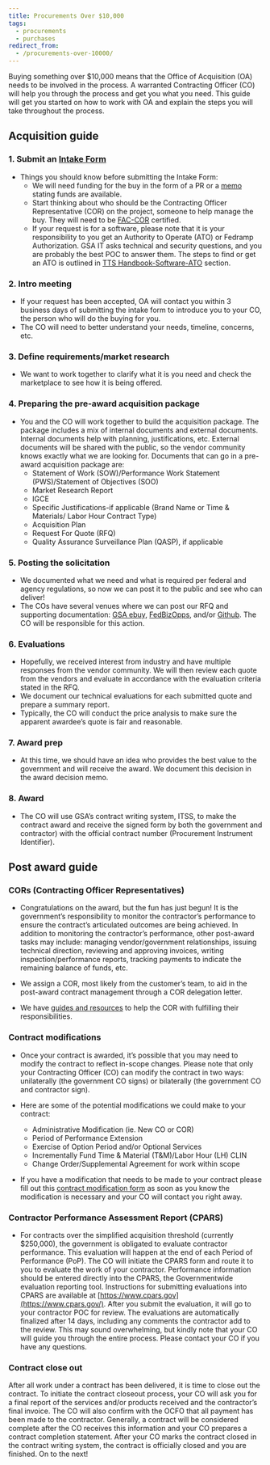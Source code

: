```yaml
---
title: Procurements Over $10,000
tags:
  - procurements
  - purchases
redirect_from:
  - /procurements-over-10000/
---
```


Buying something over $10,000 means that the Office of Acquisition (OA) needs to be involved in the process. A warranted Contracting Officer (CO) will help you through the process and get you what you need. This guide will get you started on how to work with OA and explain the steps you will take throughout the process.

## Acquisition guide

### 1. Submit an [Intake Form](https://docs.google.com/forms/d/e/1FAIpQLSdqd8GVxwJAGqwtEUJJ5rXtHZDMc9yLdGRUkp0tSkc4lwHhqw/viewform)

- Things you should know before submitting the Intake Form:
  - We will need funding for the buy in the form of a PR or a [memo](https://docs.google.com/document/d/1tayJSTcge_jUEM7BWQvX2Tw_oexv6XhecTkJsawGknw/edit) stating funds are available.
  - Start thinking about who should be the Contracting Officer Representative (COR) on the project, someone to help manage the buy. They will need to be [FAC-COR](https://docs.google.com/document/d/1HzbEv6yQn6pWYl1MDImeLW6ShedcRsekSCBe54Nsnc8/edit#heading=h.aizxbe137goh) certified.
  - If your request is for a software, please note that it is your responsibility to you get an Authority to Operate (ATO) or Fedramp Authorization. GSA IT asks technical and security questions, and you are probably the best POC to answer them. The steps to find or get an ATO is outlined in [TTS Handbook-Software-ATO]({{site.baseurl}}/general-information-and-resources/software/#software-not-yet-approved-or-listed-in-gear) section.

### 2. Intro meeting

- If your request has been accepted, OA will contact you within 3 business days of submitting the intake form to introduce you to your CO, the person who will do the buying for you.
- The CO will need to better understand your needs, timeline, concerns, etc.

### 3. Define requirements/market research

- We want to work together to clarify what it is you need and check the marketplace to see how it is being offered.

### 4. Preparing the pre-award acquisition package

- You and the CO will work together to build the acquisition package. The package includes a mix of internal documents and external documents. Internal documents help with planning, justifications, etc. External documents will be shared with the public, so the vendor community knows exactly what we are looking for. Documents that can go in a pre-award acquisition package are:
  - Statement of Work (SOW)/Performance Work Statement (PWS)/Statement of Objectives (SOO)
  - Market Research Report
  - IGCE
  - Specific Justifications-if applicable (Brand Name or Time & Materials/ Labor Hour Contract Type)
  - Acquisition Plan
  - Request For Quote (RFQ)
  - Quality Assurance Surveillance Plan (QASP), if applicable

### 5. Posting the solicitation

- We documented what we need and what is required per federal and agency regulations, so now we can post it to the public and see who can deliver!
- The COs have several venues where we can post our RFQ and supporting documentation: [GSA ebuy](https://www.ebuy.gsa.gov/), [FedBizOpps](https://www.fbo.gov/), and/or [Github](https://github.com/). The CO will be responsible for this action.

### 6. Evaluations

- Hopefully, we received interest from industry and have multiple responses from the vendor community. We will then review each quote from the vendors and evaluate in accordance with the evaluation criteria stated in the RFQ.
- We document our technical evaluations for each submitted quote and prepare a summary report.
- Typically, the CO will conduct the price analysis to make sure the apparent awardee’s quote is fair and reasonable.

### 7. Award prep

- At this time, we should have an idea who provides the best value to the government and will receive the award. We document this decision in the award decision memo.

### 8. Award

- The CO will use GSA’s contract writing system, ITSS, to make the contract award and receive the signed form by both the government and contractor) with the official contract number (Procurement Instrument Identifier).

## Post award guide

### CORs (Contracting Officer Representatives)

- Congratulations on the award, but the fun has just begun! It is the government’s responsibility to monitor the contractor’s performance to ensure the contract’s articulated outcomes are being achieved. In addition to monitoring the contractor’s performance, other post-award tasks may include: managing vendor/government relationships, issuing technical direction, reviewing and approving invoices, writing inspection/performance reports, tracking payments to indicate the remaining balance of funds, etc.

- We assign a COR, most likely from the customer’s team, to aid in the post-award contract management through a COR delegation letter.

- We have [guides and resources](https://drive.google.com/drive/folders/0BxTwA-UymFarOTZBRVFLYkdvcFU) to help the COR with fulfilling their responsibilities.

### Contract modifications

- Once your contract is awarded, it’s possible that you may need to modify the contract to reflect in-scope changes. Please note that only your Contracting Officer (CO) can modify the contract in two ways: unilaterally (the government CO signs) or bilaterally (the government CO and contractor sign).

- Here are some of the potential modifications we could make to your contract:

  - Administrative Modification (ie. New CO or COR)
  - Period of Performance Extension
  - Exercise of Option Period and/or Optional Services
  - Incrementally Fund Time & Material (T&M)/Labor Hour (LH) CLIN
  - Change Order/Supplemental Agreement for work within scope

- If you have a modification that needs to be made to your contract please fill out this [contract modification form](https://docs.google.com/forms/d/e/1FAIpQLSem56QHnAqOiUYlGltNIFugRtWn_QAA43L_LGF0-jK3p5Q-kw/viewform) as soon as you know the modification is necessary and your CO will contact you right away.

### Contractor Performance Assessment Report (CPARS)

- For contracts over the simplified acquisition threshold (currently $250,000), the government is obligated to evaluate contractor performance. This evaluation will happen at the end of each Period of Performance (PoP). The CO will initiate the CPARS form and route it to you to evaluate the work of your contractor. Performance information should be entered directly into the CPARS, the Governmentwide evaluation reporting tool. Instructions for submitting evaluations into CPARS are available at [https://www.cpars.gov](https://www.cpars.gov/). After you submit the evaluation, it will go to your contractor POC for review. The evaluations are automatically finalized after 14 days, including any comments the contractor add to the review. This may sound overwhelming, but kindly note that your CO will guide you through the entire process. Please contact your CO if you have any questions.

### Contract close out

After all work under a contract has been delivered, it is time to close out the contract. To initiate the contract closeout process, your CO will ask you for a final report of the services and/or products received and the contractor’s final invoice. The CO will also confirm with the OCFO that all payment has been made to the contractor. Generally, a contract will be considered complete after the CO receives this information and your CO prepares a contract completion statement. After your CO marks the contract closed in the contract writing system, the contract is officially closed and you are finished. On to the next!
